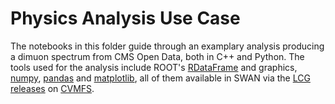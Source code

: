 # Physics Analysis Use Case

The notebooks in this folder guide through an examplary analysis producing a dimuon spectrum from CMS Open Data, both in C++ and Python. The tools used for the analysis include ROOT's [RDataFrame](https://root.cern/doc/master/classROOT_1_1RDataFrame.html) and graphics, [numpy](https://numpy.org/), [pandas](https://pandas.pydata.org/) and [matplotlib](https://matplotlib.org/), all of them available in SWAN via the [LCG releases](http://lcginfo.cern.ch/) on [CVMFS](https://cernvm.cern.ch/fs/).

